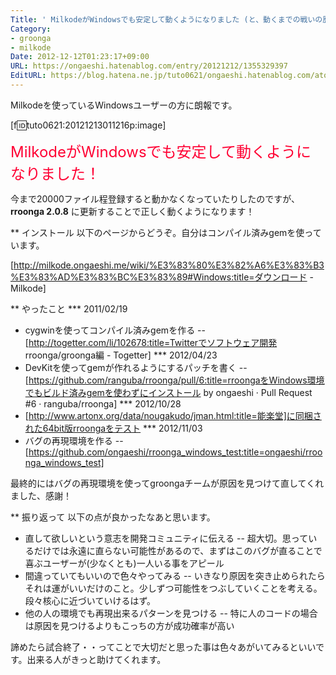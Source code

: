 ```yaml
---
Title: ' MilkodeがWindowsでも安定して動くようになりました (と、動くまでの戦いの歴史)'
Category:
- groonga
- milkode
Date: 2012-12-12T01:23:17+09:00
URL: https://ongaeshi.hatenablog.com/entry/20121212/1355329397
EditURL: https://blog.hatena.ne.jp/tuto0621/ongaeshi.hatenablog.com/atom/entry/6435922169449192558
---
```


Milkodeを使っているWindowsユーザーの方に朗報です。

[f:id:tuto0621:20121213011216p:image]

<span class="deco" style="color:#FF0033;"><span class="deco" style="font-size:x-large;">MilkodeがWindowsでも安定して動くようになりました！</span></span>

今まで20000ファイル程登録すると動かなくなっていたりしたのですが、<span class="deco" style="font-weight:bold;">rroonga 2.0.8</span> に更新することで正しく動くようになります！

** インストール
以下のページからどうぞ。自分はコンパイル済みgemを使っています。

[http://milkode.ongaeshi.me/wiki/%E3%83%80%E3%82%A6%E3%83%B3%E3%83%AD%E3%83%BC%E3%83%89#Windows:title=ダウンロード - Milkode]

** やったこと
*** 2011/02/19 
- cygwinを使ってコンパイル済みgemを作る
-- [http://togetter.com/li/102678:title=Twitterでソフトウェア開発 rroonga/groonga編 - Togetter]
*** 2012/04/23 
- DevKitを使ってgemが作れるようにするパッチを書く
-- [https://github.com/ranguba/rroonga/pull/6:title=rroongaをWindows環境でもビルド済みgemを使わずにインストール by ongaeshi &#183; Pull Request #6 &#183; ranguba/rroonga]
*** 2012/10/28 
- [http://www.artonx.org/data/nougakudo/jman.html:title=能楽堂]に同梱された64bit版rroongaをテスト
*** 2012/11/03
- バグの再現環境を作る
-- [https://github.com/ongaeshi/rroonga_windows_test:title=ongaeshi/rroonga_windows_test]

最終的にはバグの再現環境を使ってgroongaチームが原因を見つけて直してくれました、感謝！

** 振り返って
以下の点が良かったなあと思います。

- 直して欲しいという意志を開発コミュニティに伝える
-- 超大切。思っているだけでは永遠に直らない可能性があるので、まずはこのバグが直ることで喜ぶユーザーが(少なくとも)一人いる事をアピール
- 間違っていてもいいので色々やってみる
-- いきなり原因を突き止められたらそれは運がいいだけのこと。少しずつ可能性をつぶしていくことを考える。段々核心に近づいていけるはず。
- 他の人の環境でも再現出来るパターンを見つける
-- 特に人のコードの場合は原因を見つけるよりもこっちの方が成功確率が高い

諦めたら試合終了・・ってことで大切だと思った事は色々あがいてみるといいです。出来る人がきっと助けてくれます。
